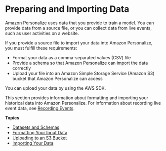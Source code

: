 # Preparing and Importing Data<a name="data-prep"></a>

Amazon Personalize uses data that you provide to train a model\. You can provide data from a source file, or you can collect data from live events, such as user activities on a website\.

If you provide a source file to import your data into Amazon Personalize, you must fulfill these requirements: 
+ Format your data as a comma\-separated values \(CSV\) file
+ Provide a schema so that Amazon Personalize can import the data correctly
+ Upload your file into an Amazon Simple Storage Service \(Amazon S3\) bucket that Amazon Personalize can access

You can upload your data by using the AWS SDK\.

This section provides information about formatting and importing your historical data into Amazon Personalize\. For information about recording live event data, see [Recording Events](recording-events.md)\.

**Topics**
+ [Datasets and Schemas](how-it-works-dataset-schema.md)
+ [Formatting Your Input Data](data-prep-formatting.md)
+ [Uploading to an S3 Bucket](data-prep-upload-s3.md)
+ [Importing Your Data](data-prep-importing.md)